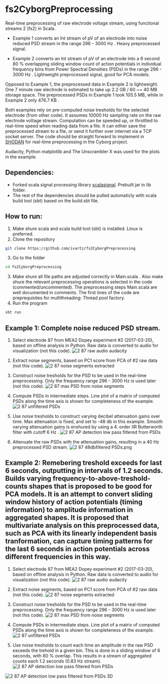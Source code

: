 # fs2CyborgPreprocessing
Real-time preprocessing of raw electrode voltage stream, using functional streams 2 (fs2) in Scala.

* Example 1 converts an Int stream of pV of an electrode into noise reduced PSD stream in the range 296 - 3000 Hz . Heavy preprocessed signal.

* Example 2 converts an Int stream of pV of an electrode into a 6 second 80 % overlapping sliding window count of action potentials in individual frequency bins from Power Spectral Densities (PSDs) in the range 296 - 3000 Hz . Lightweight preprocessed signal, good for PCA models.

Opposed to Example 1, the preprocessed data in Example 2 is lightweight. One 7 minute raw electrode is estimated to take up 2.2 GB / 60 ~= 40 MB storage space. The preprocessed PSDs in Example 1 took 105.5 MB, while in Example 2 only 476.7 KB .

Both examples rely on pre-computed noise tresholds for the selected electrode (from other code). It assumes 10000 Hz sampling rate on the raw electrode voltage stream.
Computation can be speeded up, or throttled to real-time speed when reading data from a file. It can either save the preprocessed stream to a file, or send it further over internet via a TCP socket server.
The code should be straight forward to implement in [SHODAN](https://github.com/PeterAaser/SHODAN) for real-time preprocessing
in the Cyborg project.

Audacity, Python matplotlib and The Unscrambler X was used for the plots in the example.

## Dependencies:

* Forked scala signal processing library [scalasignal](https://github.com/ivartz/scalasignal). Prebuilt jar in lib folder.
* The rest of the dependencies should be pulled automaticly with scala build tool (sbt) based on the build.sbt file.

## How to run:
1. Make shure scala and scala build tool (sbt) is installed. Linux is preferred.
2. Clone the repository
```bash
git clone https://github.com/ivartz/fs2CyborgPreprocessing
```
3. Go to the folder
```bash
cd fs2CyborgPreprocessing
```
3. Make shure all file paths are adjusted correctly in Main.scala .
   Also make shure the relevant preprocessing operations is selected in the code (commented/uncommented).
   The preprocessing steps Main.scala are well documented in comments. The first lines of the code are preprequisites for multithreading: Thread pool factory.
4. Run the program
```bash
sbt run
```
## Example 1: Complete noise reduced PSD stream.

1. Select electrode 87 from MEA2 Dopey experiment #2 (2017-03-20), based on offline analysis in Python. Raw data is converted to audio for visualization (not this code).
![2 87 raw audio audacity](/img/2_87_raw_audio_audacity.png
)
2. Extract noise segments, based on PC1 score from PCA of #2 raw data (not this code).
![2 87 noise segments extracted](/img/2_87_noise_segments_extracted.png)

3. Construct noise tresholds for the PSD to be used in the real-time preprocessing. Only the frequency range 296 - 3000 Hz is used later (not this code).
![2 87 max PSD from noise segments](/img/2_87_max_PSD_from_noise_segments.png)

4. Compute PSDs in intermediate steps. Line plot of a matrix of computed PSDs along the time axis is shown for completeness of the example.
![2 87 unfiltered PSDs](/img/2_87_unfiltered_PSDs.png)

5. Use noise tresholds to construct varying decibel attenuation gains over time. Max attenuation is fixed, and set to -48 db in this example. Smooth varying attenuation gains is enshured by using a 4. order IIR Butterworth filter with cutoff 6 Hz .
![2 87 AP detection low pass filtered from PSDs](/img/2_87_AP_detection_low_pass_filtered_from_PSDs.png)

6. Attenuate the raw PSDs with the attenuation gains, resulting in a 40 Hz preprocessed PSD stream.
![2 87 48dbfiltered PSDs.png](/img/2_87_48dbfiltered_PSDs.png)


## Example 2: Remebering treshold exceeds for last 6 seconds, outputting in intervals of 1.2 seconds. Builds varying frequency-to-above-treshold-counts shapes that is proposed to be good for PCA models. It is an attempt to convert sliding window history of action potentials (timing information) to amplitude information in aggregated shapes. It is proposed that multivariate analysis on this preprocessed data, such as PCA with its linearly independent basis tranformation, can capture timing patterns for the last 6 seconds in action potentials across different frequencies in this way.

1. Select electrode 87 from MEA2 Dopey experiment #2 (2017-03-20), based on offline analysis in Python. Raw data is converted to audio for visualization (not this code).
![2 87 raw audio audacity](/img/2_87_raw_audio_audacity.png)

2. Extract noise segments, based on PC1 score from PCA of #2 raw data (not this code).
![2 87 noise segments extracted](/img/2_87_noise_segments_extracted.png)

3. Construct noise tresholds for the PSD to be used in the real-time preprocessing. Only the frequency range 296 - 3000 Hz is used later (not this code).
![2 87 max PSD from noise segments](/img/2_87_max_PSD_from_noise_segments.png)

4. Compute PSDs in intermediate steps. Line plot of a matrix of computed PSDs along the time axis is shown for completeness of the example.
![2 87 unfiltered PSDs](/img/2_87_unfiltered_PSDs.png)

5. Use noise tresholds to count each time an amplitude in the raw PSD exceeds the trehold in a given bin. This is done in a sliding window of 6 seconds, with 80 % overlap. This results in a stream of aggregated counts each 1.2 seconds (0.83 Hz stream).
![2 87 AP detection low pass filtered from PSDs](/img/2_87_AP_detection_from_PSDs_sliding_6s_windows.png)

![2 87 AP detection low pass filtered from PSDs 3D](/img/2_87_AP_detection_from_PSDs_sliding_6s_windows_3D.png)

